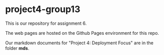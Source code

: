 # project4-group13

This is our repository for assignment 6.

The web pages are hosted on the Github Pages environment for this repo.

Our markdown documents for "Project 4: Deployment Focus" are in the folder **mds**.
